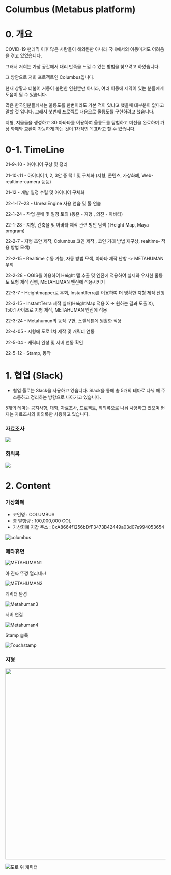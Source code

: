 # Columbus (Metabus platform)

# 0. 개요

COVID-19 팬데믹 이후 많은 사람들이 해외뿐만 아니라 국내에서의 이동마저도 어려움을 겪고 있었습니다.

그래서 저희는 가상 공간에서 대리 만족을 느낄 수 있는 방법을 찾으려고 하였습니다.

그 방안으로 저희 프로젝트인 Columbus입니다.

현재 상황과 더불어 거동이 불편한 인원뿐만 아니라, 여러 이동에 제약이 있는 분들에게 도움이 될 수 있습니다.

많은 한국인분들께서는 울릉도를 한번이라도 가본 적이 있냐고 했을때 대부분이 없다고 말할 것 입니다. 그래서 첫번째 프로젝트 내용으로 울릉도를 구현하려고 했습니다. 

지형, 지물들을 생성하고 3D 아바타를 이용하여 울릉도를 탐험하고 미션을 완료하며 가상 화폐와 교환이 가능하게 하는 것이 1차적인 목표라고 할 수 있습니다.

# 0-1. TimeLine

21-9~10 - 아이디어 구상 및 정리

21-10~11 - 아이디어 1, 2, 3안 중 택 1 및 구체화 (지형, 콘텐츠, 가상화폐, Web-realtime-camera 등등)

21-12 - 개발 일정 수립 및 아이디어 구체화

22-1-17~23 - UnrealEngine 사용 연습 및 툴 연습

22-1-24 - 작업 분배 및 일정 토의 (동훈 - 지형 , 의진 - 아바타)

22-1-28 - 지형, 건축물 및 아바타 제작 관련 방안 탐색 ( Height Map, Maya program) 

22-2-7 - 지형 초안 제작, Columbus 코인 제작 , 코인 거래 방법 재구상, realtime- 적용 방법 모색)

22-2-15 - Realtime 수동 가능, 자동 방법 모색, 아바타 제작 난항 -> METAHUMAN 우회

22-2-28 - QGIS를 이용하여 Height 맵 추출 및 엔진에 적용하여 실제와 유사한 울릉도 모형 제작 진행, METAHUMAN 엔진에 적용시키기

22-3-7 - Heightmapper로 우회, InstantTerra를 이용하여 더 명확한 지형 제작 진행

22-3-15 - InstantTerra 제작 실패(HeightMap 적용 X -> 원하는 결과 도출 X), 150:1 사이즈로 지형 제작, METAHUMAN 엔진에 적용

22-3-24 - Metahumun의 동작 구현, 스켈레톤에 원활한 적용 

22-4-05 - 지형에 도로 1차 제작 및 캐릭터 연동 

22-5-04 - 캐릭터 완성 및 서버 연동 확인

22-5-12 - Stamp, 동작 
# 1. 협업 (Slack)

- 협업 툴로는 Slack을 사용하고 있습니다. Slack을 통해 총 5개의 테마로 나눠 매 주 소통하고 정리하는 방향으로 나아가고 있습니다.

5개의 테마는 공지사항, 대화, 자료조사, 프로젝트, 회의록으로 나눠 사용하고 있으며
현재는 자료조사와 회의록만 사용하고 있습니다.

### 자료조사

![](https://images.velog.io/images/odh0112/post/a4cc6455-d9b0-480b-af13-4c16d4dacb5c/%EC%9E%90%EB%A3%8C%EC%A1%B0%EC%82%AC.PNG)


### 회의록

![](https://images.velog.io/images/odh0112/post/2196dd34-471b-4611-a324-58ec647d80f8/%ED%9A%8C%EC%9D%98%EB%A1%9D.PNG)

# 2. Content

### 가상화폐

- 코인명 : COLUMBUS
- 총 발행량 :  100,000,000 COL
- 가상화폐 지갑 주소 : 0xA8664f1256bDfF3473B42449a03d07e994053654 <br>

![columbus](https://user-images.githubusercontent.com/71745798/158739595-ea43cbe6-7bbf-483f-8c4c-37daee5cc185.PNG)

### 메타휴먼 

![METAHUMAN1](https://user-images.githubusercontent.com/70149604/158390320-f005c371-9593-40ea-a775-6dba97d3d025.gif)



아 진짜 뚜껑 열리네~!

![METAHUMAN2](https://user-images.githubusercontent.com/70149604/159852013-9620d27c-31e1-48b3-b672-c5424c90a88a.gif)




캐릭터 완성

![Metahuman3](https://user-images.githubusercontent.com/70149604/166860008-ac8b3ae0-59f1-4fa6-857e-8b4d237d0355.gif)




서버 연결 

![Metahuman4](https://user-images.githubusercontent.com/70149604/166860016-cec29591-82e5-471d-80e0-5cf5fc87ac94.gif)




Stamp 습득

![Touchstamp](https://user-images.githubusercontent.com/70149604/168008483-aa079133-3c26-472c-8900-c37bb0114c55.gif)



### 지형

<img src="https://user-images.githubusercontent.com/71745798/158739550-a36b4556-8782-4013-af96-f7c5ebfc7406.PNG" width="600"/>

![도로 위 캐릭터](https://user-images.githubusercontent.com/70149604/162118489-28d2a18f-d143-4bcc-bc70-185f3a013d1a.png)



